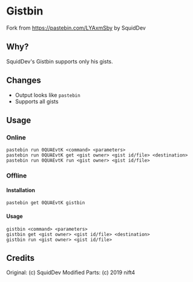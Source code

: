 # Gistbin
Fork from https://pastebin.com/LYAxmSby by SquidDev
## Why?
SquidDev's Gistbin supports only his gists.
## Changes

* Output looks like `pastebin`
* Supports all gists

## Usage
### Online

    pastebin run 0QUAEvtK <command> <parameters>
    pastebin run 0QUAEvtK get <gist owner> <gist id/file> <destination>
    pastebin run 0QUAEvtK run <gist owner> <gist id/file>

### Offline
#### Installation

    pastebin get 0QUAEvtK gistbin

#### Usage

    gistbin <command> <parameters>
    gistbin get <gist owner> <gist id/file> <destination>
    gistbin run <gist owner> <gist id/file>

## Credits
Original: (c) SquidDev
Modified Parts: (c) 2019 nift4
